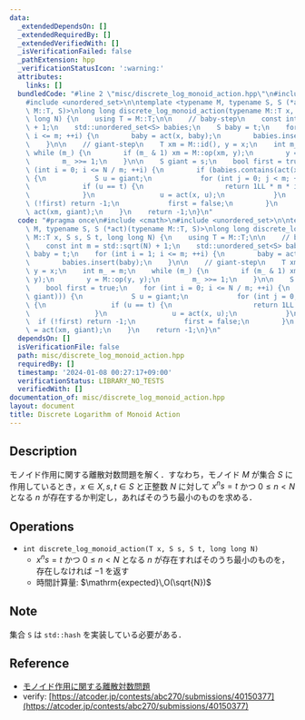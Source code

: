 ```yaml
---
data:
  _extendedDependsOn: []
  _extendedRequiredBy: []
  _extendedVerifiedWith: []
  _isVerificationFailed: false
  _pathExtension: hpp
  _verificationStatusIcon: ':warning:'
  attributes:
    links: []
  bundledCode: "#line 2 \"misc/discrete_log_monoid_action.hpp\"\n#include <cmath>\n\
    #include <unordered_set>\n\ntemplate <typename M, typename S, S (*act)(typename\
    \ M::T, S)>\nlong long discrete_log_monoid_action(typename M::T x, S s, S t, long\
    \ long N) {\n    using T = M::T;\n\n    // baby-step\n    const int m = std::sqrt(N)\
    \ + 1;\n    std::unordered_set<S> babies;\n    S baby = t;\n    for (int i = 1;\
    \ i <= m; ++i) {\n        baby = act(x, baby);\n        babies.insert(baby);\n\
    \    }\n\n    // giant-step\n    T xm = M::id(), y = x;\n    int m_ = m;\n   \
    \ while (m_) {\n        if (m_ & 1) xm = M::op(xm, y);\n        y = M::op(y, y);\n\
    \        m_ >>= 1;\n    }\n\n    S giant = s;\n    bool first = true;\n    for\
    \ (int i = 0; i <= N / m; ++i) {\n        if (babies.contains(act(xm, giant)))\
    \ {\n            S u = giant;\n            for (int j = 0; j < m; ++j) {\n   \
    \             if (u == t) {\n                    return 1LL * m * i + j;\n   \
    \             }\n                u = act(x, u);\n            }\n            if\
    \ (!first) return -1;\n            first = false;\n        }\n        giant =\
    \ act(xm, giant);\n    }\n    return -1;\n}\n"
  code: "#pragma once\n#include <cmath>\n#include <unordered_set>\n\ntemplate <typename\
    \ M, typename S, S (*act)(typename M::T, S)>\nlong long discrete_log_monoid_action(typename\
    \ M::T x, S s, S t, long long N) {\n    using T = M::T;\n\n    // baby-step\n\
    \    const int m = std::sqrt(N) + 1;\n    std::unordered_set<S> babies;\n    S\
    \ baby = t;\n    for (int i = 1; i <= m; ++i) {\n        baby = act(x, baby);\n\
    \        babies.insert(baby);\n    }\n\n    // giant-step\n    T xm = M::id(),\
    \ y = x;\n    int m_ = m;\n    while (m_) {\n        if (m_ & 1) xm = M::op(xm,\
    \ y);\n        y = M::op(y, y);\n        m_ >>= 1;\n    }\n\n    S giant = s;\n\
    \    bool first = true;\n    for (int i = 0; i <= N / m; ++i) {\n        if (babies.contains(act(xm,\
    \ giant))) {\n            S u = giant;\n            for (int j = 0; j < m; ++j)\
    \ {\n                if (u == t) {\n                    return 1LL * m * i + j;\n\
    \                }\n                u = act(x, u);\n            }\n          \
    \  if (!first) return -1;\n            first = false;\n        }\n        giant\
    \ = act(xm, giant);\n    }\n    return -1;\n}\n"
  dependsOn: []
  isVerificationFile: false
  path: misc/discrete_log_monoid_action.hpp
  requiredBy: []
  timestamp: '2024-01-08 00:27:17+09:00'
  verificationStatus: LIBRARY_NO_TESTS
  verifiedWith: []
documentation_of: misc/discrete_log_monoid_action.hpp
layout: document
title: Discrete Logarithm of Monoid Action
---
```


## Description

モノイド作用に関する離散対数問題を解く．すなわち，モノイド $M$ が集合 $S$ に作用しているとき，$x \in X, s,t\in S$ と正整数 $N$ に対して $x^n s = t$ かつ $0 \leq n \lt N$ となる $n$ が存在するか判定し，あればそのうち最小のものを求める．

## Operations

- `int discrete_log_monoid_action(T x, S s, S t, long long N)`
    - $x^n s=t$ かつ $0 \leq n \lt N$ となる $n$ が存在すればそのうち最小のものを，存在しなければ $-1$ を返す
    - 時間計算量: $\mathrm{expected}\,O(\sqrt{N})$

## Note

集合 `S` は `std::hash` を実装している必要がある．

## Reference

- [モノイド作用に関する離散対数問題](https://maspypy.com/%e3%83%a2%e3%83%8e%e3%82%a4%e3%83%89%e4%bd%9c%e7%94%a8%e3%81%ab%e9%96%a2%e3%81%99%e3%82%8b%e9%9b%a2%e6%95%a3%e5%af%be%e6%95%b0%e5%95%8f%e9%a1%8c)
- verify: [https://atcoder.jp/contests/abc270/submissions/40150377](https://atcoder.jp/contests/abc270/submissions/40150377)
